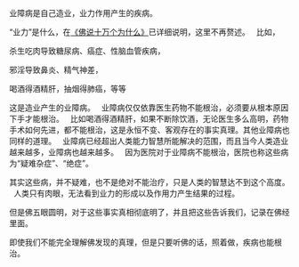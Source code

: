 业障病是自己造业，业力作用产生的疾病。

“业力”是什么，在[《佛说十万个为什么》](https://7qrbxke2v5.k.topthink.com/@z7po5d32e4/mulu.html)已详细说明，这里不再赘述。
&nbsp;
比如，

杀生吃肉导致糖尿病、癌症、性脑血管疾病，

邪淫导致鼻炎、精气神差，

喝酒得酒精肝，抽烟得肺癌，等等

这是造业产生的业障病。
&nbsp;
业障病仅仅依靠医生药物不能根治，必须要从根本原因下手才能根治。
&nbsp;
比如喝酒得酒精肝，如果不断除饮酒，无论医生多么高明，药物手术如何先进，都不能根治，这是永恒不变、客观存在的事实真理。其他业障病也同样的道理。
&nbsp;
业障病已经超出人类能力智慧所能解决的范围，而且当今人类造业越来越多，业障病也越来越多。
&nbsp;
因为医院对于业障病不能根治，医院也称这些病为“疑难杂症”、“绝症”。

其实这些病，并不疑难，也不是绝对不能治疗，只是人类的智慧达不到这个高度。
&nbsp;
人类只有肉眼，无法看到业力的形成以及作用力产生结果的过程。

但是佛五眼圆明，对于这些事实真相彻底明了，并且把这些告诉我们，记录在佛经里面。

即使我们不能完全理解佛发现的真理，但是只要听佛的话，照着做，疾病也能根治。